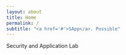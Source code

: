 ```yaml
---
layout: about
title: Home
permalink: /
subtitle: "<a href='#'>SApp</a>. Possible"
---
```


Security and Application Lab
